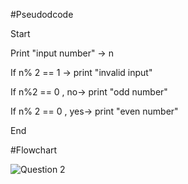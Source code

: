 #Pseudodcode

Start

Print "input number" -> n

If n% 2 == 1 -> print "invalid input"

If n%2 == 0 , no-> print "odd number"

If n% 2 == 0 , yes-> print "even number"

End

#Flowchart

![Question 2](https://user-images.githubusercontent.com/118046846/211188287-4f0f2c97-ef4f-4ace-a03f-e9e77e67558d.jpeg)
